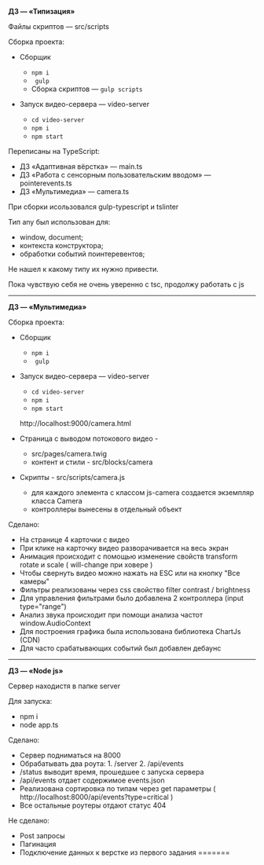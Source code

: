 **ДЗ — «Типизация»**

Файлы скриптов — src/scripts

Сборка проекта: 
- Сборщик 
   - ``npm i``
   - `` gulp``
   -  Сборка скриптов — ``gulp scripts``
   
- Запуск видео-сервера — video-server 
   - ``cd video-server`` 
   - ``npm i`` 
   - ``npm start``


Переписаны на TypeScript:
* ДЗ «Адаптивная вёрстка» — main.ts
* ДЗ «Работа с сенсорным пользовательским вводом» — pointerevents.ts
* ДЗ «Мультимедиа» — camera.ts

 При сборки исользовался gulp-typescript и tslinter
 
 Тип any был использован для:
  * window, document;
  * контекста конструктора;
  * обработки событий поинтеревентов;
 
 Не нашел к какому типу их нужно привести.
 
 Пока чувствую себя не очень уверенно с tsc, продолжу работать с js
 
---
**ДЗ — «Мультимедиа»**

Сборка проекта: 
- Сборщик 
   - ``npm i``
   - `` gulp``
   
- Запуск видео-сервера — video-server 
   - ``cd video-server`` 
   - ``npm i`` 
   - ``npm start``
   
   http://localhost:9000/camera.html 
     
- Страница с выводом потокового видео -   
  - src/pages/camera.twig
  - контент и стили - src/blocks/camera
  
- Скрипты - src/scripts/camera.js
  - для каждого элемента с классом js-camera создается экземпляр класса Camera
  - контроллеры вынесены в отдельный объект
  
Сделано:
- На странице 4 карточки с видео
- При клике на карточку видео разворачивается на весь экран
- Анимация происходит с помощью изменение свойств transform rotate и scale ( will-change при ховере )
- Чтобы свернуть видео можно нажать на ESC или на кнопку "Все камеры"
- Фильтры реализованы через css свойство filter contrast / brightness 
- Для управления фильтрами было добавлена 2 контроллера (input type="range")
- Анализ звука происходит при помощи анализа частот window.AudioContext
- Для построения графика была использована библиотека ChartJs (CDN)
- Для часто срабатывающих событий был добавлен дебаунс 


-----

**ДЗ — «Node js»**

Сервер находистя в папке server

Для запуска:
* npm i
* node app.ts       

Сделано:

* Сервер подниматься на 8000
* Обрабатывать два роута: 1. /server 2. /api/events
* /status выводит время, прошедшее с запуска сервера
* /api/events отдает содержимое events.json 
* Реализована сортировка по типам через get параметры ( http://localhost:8000/api/events?type=critical )
* Все остальные роутеры отдают статус 404

Не сделано:
* Post запросы
* Пагинация
* Подключение данных к верстке из первого задания
=======

